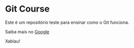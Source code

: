 # Git Course

Este é um repositório teste para ensinar como o Git funciona.

Saiba mais no [Google](http://google.com)

Xablau!